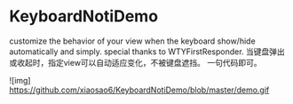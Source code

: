 # KeyboardNotiDemo
customize the behavior of your view when the keyboard show/hide automatically and simply. special thanks to WTYFirstResponder.
当键盘弹出或收起时，指定view可以自动适应变化，不被键盘遮挡。
一句代码即可。

 ![img] https://github.com/xiaosao6/KeyboardNotiDemo/blob/master/demo.gif